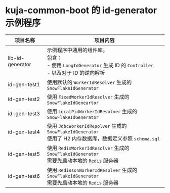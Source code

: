 # kuja-common-boot 的 id-generator 示例程序

| 项目名称         | 项目内容                                                                                     |
| ---------------- |------------------------------------------------------------------------------------------|
| lib-id-generator | 示例程序中通用的组件库。<br>包含：<br>- 使用 `LongIdGenerator`  生成 ID 的 `Controller`<br>- 以及对于 ID 的逆向解析   |
| id-gen-test1     | 使用默认的 `WorkerIdResolver` 生成的 `SnowFlakeIdGenerator`                                      |
| id-gen-test2     | 使用 `FixedWorkerIdResolver` 生成的 `SnowFlakeIdGeneartor`                                    |
| id-gen-test3     | 使用 `LocalPidWorkerIdResolver` 生成的 `SnowFlakeIdGenerator`                                 |
| id-gen-test4     | 使用 `JdbcWorkerIdResolver` 生成的 `SnowFlakeIdGenerator`<br>使用了 H2 内存数据库，数据定义参照 `schema.sql` |
| id-gen-test5     | 使用 `RedisWorkerIdResolver` 生成的 `SnowFlakeIdGenerator`<br>需要先启动本地的 `Redis` 服务器            |
| id-gen-test6     | 使用 `RedissonWorkerIdResolver` 生成的 `SnowFlakeIdGenerator`<br/>需要先启动本地的 `Redis` 服务器        |



